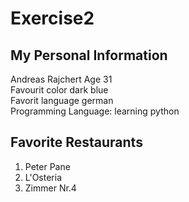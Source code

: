 # Exercise2
## My Personal Information
Andreas Rajchert 
Age 31
<br>Favourit color dark blue
<br>Favorit language german 
<br>Programming Language: learning python

## Favorite Restaurants
1. Peter Pane
2. L'Osteria
3. Zimmer Nr.4
